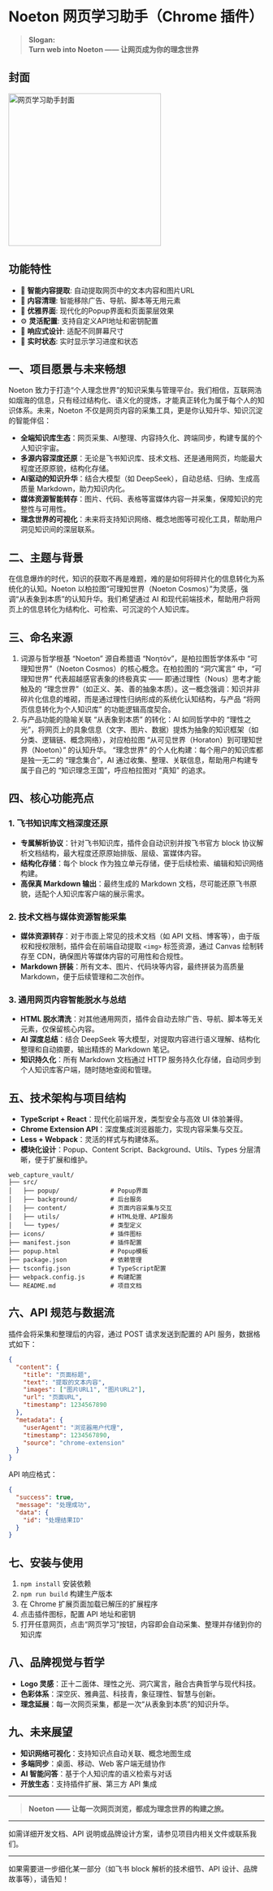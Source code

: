 
# Noeton 网页学习助手（Chrome 插件）

> **Slogan:**  
> **Turn web into Noeton —— 让网页成为你的理念世界**

## 封面

<img src="cover.png" alt="网页学习助手封面" width="300"/>

## 功能特性

- 🎯 **智能内容提取**: 自动提取网页中的文本内容和图片URL
- 🧹 **内容清理**: 智能移除广告、导航、脚本等无用元素
- 🎨 **优雅界面**: 现代化的Popup界面和页面蒙层效果
- ⚙️ **灵活配置**: 支持自定义API地址和密钥配置
- 📱 **响应式设计**: 适配不同屏幕尺寸
- 🔄 **实时状态**: 实时显示学习进度和状态

## 一、项目愿景与未来畅想

Noeton 致力于打造“个人理念世界”的知识采集与管理平台。我们相信，互联网浩如烟海的信息，只有经过结构化、语义化的提炼，才能真正转化为属于每个人的知识体系。未来，Noeton 不仅是网页内容的采集工具，更是你认知升华、知识沉淀的智能伴侣：

- **全端知识库生态**：网页采集、AI整理、内容持久化、跨端同步，构建专属的个人知识宇宙。
- **多源内容深度还原**：无论是飞书知识库、技术文档、还是通用网页，均能最大程度还原原貌，结构化存储。
- **AI驱动的知识升华**：结合大模型（如 DeepSeek），自动总结、归纳、生成高质量 Markdown，助力知识内化。
- **媒体资源智能转存**：图片、代码、表格等富媒体内容一并采集，保障知识的完整性与可用性。
- **理念世界的可视化**：未来将支持知识网络、概念地图等可视化工具，帮助用户洞见知识间的深层联系。

## 二、主题与背景

在信息爆炸的时代，知识的获取不再是难题，难的是如何将碎片化的信息转化为系统化的认知。Noeton 以柏拉图“可理知世界（Noeton Cosmos）”为灵感，强调“从表象到本质”的认知升华。我们希望通过 AI 和现代前端技术，帮助用户将网页上的信息转化为结构化、可检索、可沉淀的个人知识库。

## 三、命名来源

1. 词源与哲学根基
“Noeton” 源自希腊语 “Νοητόν”，是柏拉图哲学体系中 “可理知世界”（Noeton Cosmos）的核心概念。在柏拉图的 “洞穴寓言” 中，“可理知世界” 代表超越感官表象的终极真实 —— 即通过理性（Nous）思考才能触及的 “理念世界”（如正义、美、善的抽象本质）。这一概念强调：知识并非碎片化信息的堆砌，而是通过理性归纳形成的系统化认知结构，与产品 “将网页信息转化为个人知识库” 的功能逻辑高度契合。
2. 与产品功能的隐喻关联
“从表象到本质” 的转化：AI 如同哲学中的 “理性之光”，将网页上的具象信息（文字、图片、数据）提炼为抽象的知识框架（如分类、逻辑链、概念网络），对应柏拉图 “从可见世界（Horaton）到可理知世界（Noeton）” 的认知升华。
“理念世界” 的个人化构建：每个用户的知识库都是独一无二的 “理念集合”，AI 通过收集、整理、关联信息，帮助用户构建专属于自己的 “知识理念王国”，呼应柏拉图对 “真知” 的追求。

## 四、核心功能亮点

### 1. 飞书知识库文档深度还原

- **专属解析协议**：针对飞书知识库，插件会自动识别并按飞书官方 block 协议解析文档结构，最大程度还原原始排版、层级、富媒体内容。
- **结构化存储**：每个 block 作为独立单元存储，便于后续检索、编辑和知识网络构建。
- **高保真 Markdown 输出**：最终生成的 Markdown 文档，尽可能还原飞书原貌，适配个人知识库客户端的展示需求。

### 2. 技术文档与媒体资源智能采集

- **媒体资源转存**：对于市面上常见的技术文档（如 API 文档、博客等），由于版权和授权限制，插件会在前端自动提取 `<img>` 标签资源，通过 Canvas 绘制转存至 CDN，确保图片等媒体内容的可用性和合规性。
- **Markdown 拼装**：所有文本、图片、代码块等内容，最终拼装为高质量 Markdown，便于后续管理和二次创作。

### 3. 通用网页内容智能脱水与总结

- **HTML 脱水清洗**：对其他通用网页，插件会自动去除广告、导航、脚本等无关元素，仅保留核心内容。
- **AI 深度总结**：结合 DeepSeek 等大模型，对提取内容进行语义理解、结构化整理和自动摘要，输出精炼的 Markdown 笔记。
- **知识持久化**：所有 Markdown 文档通过 HTTP 服务持久化存储，自动同步到个人知识库客户端，随时随地查阅和管理。

## 五、技术架构与项目结构

- **TypeScript + React**：现代化前端开发，类型安全与高效 UI 体验兼得。
- **Chrome Extension API**：深度集成浏览器能力，实现内容采集与交互。
- **Less + Webpack**：灵活的样式与构建体系。
- **模块化设计**：Popup、Content Script、Background、Utils、Types 分层清晰，便于扩展和维护。

```
web_capture_vault/
├── src/
│   ├── popup/              # Popup界面
│   ├── background/         # 后台服务
│   ├── content/            # 页面内容采集与交互
│   ├── utils/              # HTML处理、API服务
│   └── types/              # 类型定义
├── icons/                  # 插件图标
├── manifest.json           # 插件配置
├── popup.html              # Popup模板
├── package.json            # 依赖管理
├── tsconfig.json           # TypeScript配置
├── webpack.config.js       # 构建配置
└── README.md               # 项目文档
```

## 六、API 规范与数据流

插件会将采集和整理后的内容，通过 POST 请求发送到配置的 API 服务，数据格式如下：

```json
{
  "content": {
    "title": "页面标题",
    "text": "提取的文本内容",
    "images": ["图片URL1", "图片URL2"],
    "url": "页面URL",
    "timestamp": 1234567890
  },
  "metadata": {
    "userAgent": "浏览器用户代理",
    "timestamp": 1234567890,
    "source": "chrome-extension"
  }
}
```

API 响应格式：

```json
{
  "success": true,
  "message": "处理成功",
  "data": {
    "id": "处理结果ID"
  }
}
```

## 七、安装与使用

1. `npm install` 安装依赖
2. `npm run build` 构建生产版本
3. 在 Chrome 扩展页面加载已解压的扩展程序
4. 点击插件图标，配置 API 地址和密钥
5. 打开任意网页，点击“网页学习”按钮，内容即会自动采集、整理并存储到你的知识库

## 八、品牌视觉与哲学

- **Logo 灵感**：正十二面体、理性之光、洞穴寓言，融合古典哲学与现代科技。
- **色彩体系**：深空灰、雅典蓝、科技青，象征理性、智慧与创新。
- **理念延展**：每一次网页采集，都是一次“从表象到本质”的知识升华。

## 九、未来展望

- **知识网络可视化**：支持知识点自动关联、概念地图生成
- **多端同步**：桌面、移动、Web 客户端无缝协作
- **AI 智能问答**：基于个人知识库的语义检索与对话
- **开放生态**：支持插件扩展、第三方 API 集成

---

> **Noeton —— 让每一次网页浏览，都成为理念世界的构建之旅。**

---

如需详细开发文档、API 说明或品牌设计方案，请参见项目内相关文件或联系我们。

---

如果需要进一步细化某一部分（如飞书 block 解析的技术细节、API 设计、品牌故事等），请告知！
